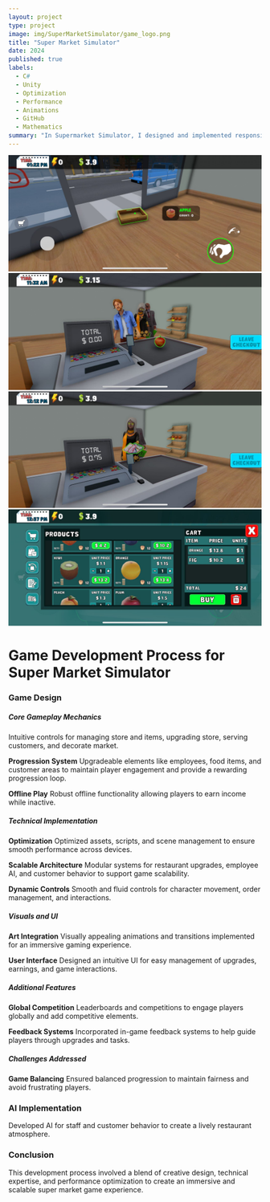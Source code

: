 ```yaml
---
layout: project
type: project
image: img/SuperMarketSimulator/game_logo.png
title: "Super Market Simulator"
date: 2024
published: true
labels:
  - C#
  - Unity
  - Optimization
  - Performance
  - Animations
  - GitHub
  - Mathematics
summary: "In Supermarket Simulator, I designed and implemented responsive controls for seamless player interactions, allowing smooth management of customers, inventory, and store operations. Focused on optimization to ensure flawless performance across all devices, even with high customer flow and complex store layouts. Developed scalable systems for stock management, staff hiring, and store expansion, enabling dynamic progression. Introduced engaging mechanics like handling VIP shoppers, competing with rival stores, and seasonal sales events. Ensured a rich player experience with strategic resource management, immersive economic systems, and rewarding growth opportunities."
---
```


<img class="img-fluid" src="../img/SuperMarketSimulator/game_Cover 1.png">
<img class="img-fluid" src="../img/SuperMarketSimulator/game_Cover 2.png">
<img class="img-fluid" src="../img/SuperMarketSimulator/game_Cover 3.png">
<img class="img-fluid" src="../img/SuperMarketSimulator/game_Cover 4.png">

<h1>Game Development Process for Super Market Simulator</h1>

<h3>Game Design</h3>
<h5>Core Gameplay Mechanics</h5>
Intuitive controls for managing store and items, upgrading store, serving customers, and decorate market.

<b>Progression System</b>
Upgradeable elements like employees, food items, and customer areas to maintain player engagement and provide a rewarding progression loop.

<b>Offline Play</b>
Robust offline functionality allowing players to earn income while inactive.

<h5>Technical Implementation</h5>
<b>Optimization</b>
Optimized assets, scripts, and scene management to ensure smooth performance across devices.

<b>Scalable Architecture</b>
Modular systems for restaurant upgrades, employee AI, and customer behavior to support game scalability.

<b>Dynamic Controls</b>
Smooth and fluid controls for character movement, order management, and interactions.

<h5>Visuals and UI</h5>
<b>Art Integration</b>
Visually appealing animations and transitions implemented for an immersive gaming experience.

<b>User Interface</b>
Designed an intuitive UI for easy management of upgrades, earnings, and game interactions.

<h5>Additional Features</h5>
<b>Global Competition</b>
Leaderboards and competitions to engage players globally and add competitive elements.

<b>Feedback Systems</b>
Incorporated in-game feedback systems to help guide players through upgrades and tasks.

<h5>Challenges Addressed</h5>
<b>Game Balancing</b>
Ensured balanced progression to maintain fairness and avoid frustrating players.

<h3>AI Implementation</h3>
Developed AI for staff and customer behavior to create a lively restaurant atmosphere.

<h3>Conclusion</h3>
This development process involved a blend of creative design, technical expertise, and performance optimization to create an immersive and scalable super market game experience.

